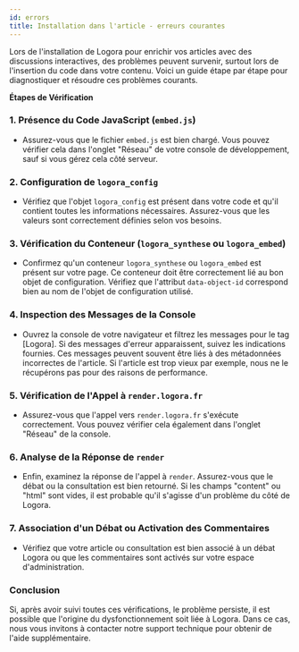 ```yaml
---
id: errors
title: Installation dans l'article - erreurs courantes
---
```


Lors de l'installation de Logora pour enrichir vos articles avec des discussions interactives, des problèmes peuvent survenir, surtout lors de l'insertion du code dans votre contenu. Voici un guide étape par étape pour diagnostiquer et résoudre ces problèmes courants.

**Étapes de Vérification**

### 1. Présence du Code JavaScript (`embed.js`)
   - Assurez-vous que le fichier `embed.js` est bien chargé. Vous pouvez vérifier cela dans l'onglet "Réseau" de votre console de développement, sauf si vous gérez cela côté serveur.

### 2. Configuration de `logora_config`
   - Vérifiez que l'objet `logora_config` est présent dans votre code et qu'il contient toutes les informations nécessaires. Assurez-vous que les valeurs sont correctement définies selon vos besoins.

### 3. Vérification du Conteneur (`logora_synthese` ou `logora_embed`)
   - Confirmez qu'un conteneur `logora_synthese` ou `logora_embed` est présent sur votre page. Ce conteneur doit être correctement lié au bon objet de configuration. Vérifiez que l'attribut `data-object-id` correspond bien au nom de l'objet de configuration utilisé.

### 4. Inspection des Messages de la Console
   - Ouvrez la console de votre navigateur et filtrez les messages pour le tag [Logora]. Si des messages d'erreur apparaissent, suivez les indications fournies. Ces messages peuvent souvent être liés à des métadonnées incorrectes de l'article. Si l'article est trop vieux par exemple, nous ne le récupérons pas pour des raisons de performance.

### 5. Vérification de l'Appel à `render.logora.fr`
   - Assurez-vous que l'appel vers `render.logora.fr` s'exécute correctement. Vous pouvez vérifier cela également dans l'onglet "Réseau" de la console.

### 6. Analyse de la Réponse de `render`
   - Enfin, examinez la réponse de l'appel à `render`. Assurez-vous que le débat ou la consultation est bien retourné. Si les champs "content" ou "html" sont vides, il est probable qu'il s'agisse d'un problème du côté de Logora.

### 7. Association d'un Débat ou Activation des Commentaires
   - Vérifiez que votre article ou consultation est bien associé à un débat Logora ou que les commentaires sont activés sur votre espace d'administration.


### Conclusion

Si, après avoir suivi toutes ces vérifications, le problème persiste, il est possible que l'origine du dysfonctionnement soit liée à Logora. Dans ce cas, nous vous invitons à contacter notre support technique pour obtenir de l'aide supplémentaire.
